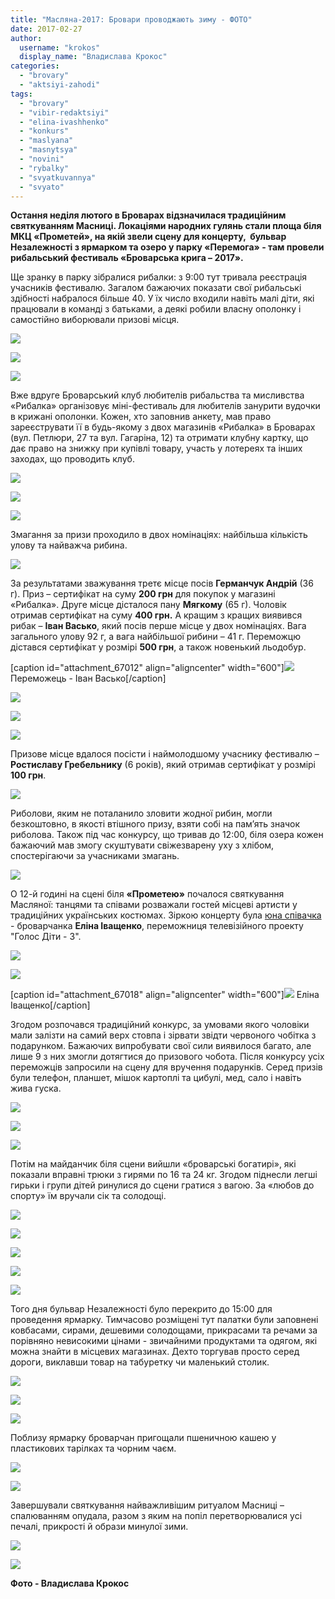 ```yaml
---
title: "Масляна-2017: Бровари проводжають зиму - ФОТО"
date: 2017-02-27
author: 
  username: "krokos"
  display_name: "Владислава Крокос"
categories: 
  - "brovary"
  - "aktsiyi-zahodi"
tags: 
  - "brovary"
  - "vibir-redaktsiyi"
  - "elina-ivashhenko"
  - "konkurs"
  - "maslyana"
  - "masnytsya"
  - "novini"
  - "rybalky"
  - "svyatkuvannya"
  - "svyato"
---
```


**Остання неділя лютого в Броварах відзначилася традиційним святкуванням Масниці. Локаціями народних гулянь стали площа біля МКЦ «Прометей», на якій звели сцену для концерту,  бульвар Незалежності з ярмарком та озеро у парку «Перемога» - там провели рибальський фестиваль «Броварська крига – 2017».**

Ще зранку в парку зібралися рибалки: з 9:00 тут тривала реєстрація учасників фестивалю. Загалом бажаючих показати свої рибальські здібності набралося більше 40. У їх число входили навіть малі діти, які працювали в команді з батьками, а деякі робили власну ополонку і самостійно виборювали призові місця.

[![](https://mpz.brovary.org/wp-content/uploads/2017/02/maslyana-12.jpg)](https://mpz.brovary.org/wp-content/uploads/2017/02/maslyana-12.jpg)

[![](https://mpz.brovary.org/wp-content/uploads/2017/02/maslyana-27.jpg)](https://mpz.brovary.org/wp-content/uploads/2017/02/maslyana-27.jpg)

[![](https://mpz.brovary.org/wp-content/uploads/2017/02/maslyana-26.jpg)](https://mpz.brovary.org/wp-content/uploads/2017/02/maslyana-26.jpg)

Вже вдруге Броварський клуб любителів рибальства та мисливства «Рибалка» організовує міні-фестиваль для любителів занурити вудочки в крижані ополонки. Кожен, хто заповнив анкету, мав право зареєструвати її в будь-якому з двох магазинів «Рибалка» в Броварах (вул. Петлюри, 27 та вул. Гагаріна, 12) та отримати клубну картку, що дає право на знижку при купівлі товару, участь у лотереях та інших заходах, що проводить клуб.

[![](https://mpz.brovary.org/wp-content/uploads/2017/02/maslyana.jpg)](https://mpz.brovary.org/wp-content/uploads/2017/02/maslyana.jpg)

[![](https://mpz.brovary.org/wp-content/uploads/2017/02/maslyana-13.jpg)](https://mpz.brovary.org/wp-content/uploads/2017/02/maslyana-13.jpg)

[![](https://mpz.brovary.org/wp-content/uploads/2017/02/maslyana-30.jpg)](https://mpz.brovary.org/wp-content/uploads/2017/02/maslyana-30.jpg)

Змагання за призи проходило в двох номінаціях: найбільша кількість улову та найважча рибина.

[![](https://mpz.brovary.org/wp-content/uploads/2017/02/maslyana-33.jpg)](https://mpz.brovary.org/wp-content/uploads/2017/02/maslyana-33.jpg)

За результатами зважування третє місце посів **Германчук Андрій** (36 г). Приз – сертифікат на суму **200 грн** для покупок у магазині «Рибалка». Друге місце дісталося пану **Мягкому** (65 г). Чоловік отримав сертифікат на суму **400 грн.** А кращим з кращих виявився рибак – **Іван Васько**, який посів перше місце у двох номінаціях. Вага загального улову 92 г, а вага найбільшої рибини – 41 г. Переможцю дістався сертифікат у розмірі **500 грн**, а також новенький льодобур.

\[caption id="attachment\_67012" align="aligncenter" width="600"\][![](https://mpz.brovary.org/wp-content/uploads/2017/02/maslyana-38.jpg)](https://mpz.brovary.org/wp-content/uploads/2017/02/maslyana-38.jpg) Переможець - Іван Васько\[/caption\]

[![](https://mpz.brovary.org/wp-content/uploads/2017/02/maslyana-37.jpg)](https://mpz.brovary.org/wp-content/uploads/2017/02/maslyana-37.jpg)

[![](https://mpz.brovary.org/wp-content/uploads/2017/02/maslyana-36.jpg)](https://mpz.brovary.org/wp-content/uploads/2017/02/maslyana-36.jpg)

[![](https://mpz.brovary.org/wp-content/uploads/2017/02/maslyana-34.jpg)](https://mpz.brovary.org/wp-content/uploads/2017/02/maslyana-34.jpg)

Призове місце вдалося посісти і наймолодшому учаснику фестивалю – **Ростиславу Гребельнику** (6 років), який отримав сертифікат у розмірі **100 грн**.

[![](https://mpz.brovary.org/wp-content/uploads/2017/02/maslyana-39.jpg)](https://mpz.brovary.org/wp-content/uploads/2017/02/maslyana-39.jpg)

Риболови, яким не поталанило зловити жодної рибин, могли безкоштовно, в якості втішного призу, взяти собі на пам’ять значок риболова. Також під час конкурсу, що тривав до 12:00, біля озера кожен бажаючий мав змогу скуштувати свіжезварену уху з хлібом, спостерігаючи за учасниками змагань.

[![](https://mpz.brovary.org/wp-content/uploads/2017/02/maslyana-24.jpg)](https://mpz.brovary.org/wp-content/uploads/2017/02/maslyana-24.jpg)

О 12-й годині на сцені біля **«Прометею»** почалося святкування Масляної: танцями та співами розважали гостей місцеві артисти у традиційних українських костюмах. Зіркою концерту була [юна співачка](https://mpz.brovary.org/brovarchanka-elina-ivashhenko-na-golos-dity-u-mene-ye-shans-buty-u-finali/) - броварчанка **Еліна Іващенко**, переможниця телевізійного проекту "Голос Діти - 3".

[![](https://mpz.brovary.org/wp-content/uploads/2017/02/maslyana-4.jpg)](https://mpz.brovary.org/wp-content/uploads/2017/02/maslyana-4.jpg)

[![](https://mpz.brovary.org/wp-content/uploads/2017/02/maslyana-43.jpg)](https://mpz.brovary.org/wp-content/uploads/2017/02/maslyana-43.jpg)

\[caption id="attachment\_67018" align="aligncenter" width="600"\][![](https://mpz.brovary.org/wp-content/uploads/2017/02/maslyana-44.jpg)](https://mpz.brovary.org/wp-content/uploads/2017/02/maslyana-44.jpg) Еліна Іващенко\[/caption\]

Згодом розпочався традиційний конкурс, за умовами якого чоловіки мали залізти на самий верх стовпа і зірвати звідти червоного чобітка з подарунком. Бажаючих випробувати свої сили виявилося багато, але лише 9 з них змогли дотягтися до призового чобота. Після конкурсу усіх переможців запросили на сцену для вручення подарунків. Серед призів були телефон, планшет, мішок картоплі та цибулі, мед, сало і навіть жива гуска.

[![](https://mpz.brovary.org/wp-content/uploads/2017/02/maslyana-48.jpg)](https://mpz.brovary.org/wp-content/uploads/2017/02/maslyana-48.jpg)

[![](https://mpz.brovary.org/wp-content/uploads/2017/02/maslyana-6.jpg)](https://mpz.brovary.org/wp-content/uploads/2017/02/maslyana-6.jpg)

[![](https://mpz.brovary.org/wp-content/uploads/2017/02/maslyana-50.jpg)](https://mpz.brovary.org/wp-content/uploads/2017/02/maslyana-50.jpg)

Потім на майданчик біля сцени вийшли «броварські богатирі», які показали вправні трюки з гирями по 16 та 24 кг. Згодом піднесли легші гирьки і групи дітей ринулися до сцени гратися з вагою. За «любов до спорту» їм вручали сік та солодощі.

[![](https://mpz.brovary.org/wp-content/uploads/2017/02/maslyana-7.jpg)](https://mpz.brovary.org/wp-content/uploads/2017/02/maslyana-7.jpg)

[![](https://mpz.brovary.org/wp-content/uploads/2017/02/maslyana-8.jpg)](https://mpz.brovary.org/wp-content/uploads/2017/02/maslyana-8.jpg)

[![](https://mpz.brovary.org/wp-content/uploads/2017/02/maslyana-9.jpg)](https://mpz.brovary.org/wp-content/uploads/2017/02/maslyana-9.jpg)

[![](https://mpz.brovary.org/wp-content/uploads/2017/02/maslyana-3.jpg)](https://mpz.brovary.org/wp-content/uploads/2017/02/maslyana-3.jpg)

[![](https://mpz.brovary.org/wp-content/uploads/2017/02/maslyana-10.jpg)](https://mpz.brovary.org/wp-content/uploads/2017/02/maslyana-10.jpg)

Того дня бульвар Незалежності було перекрито до 15:00 для проведення ярмарку. Тимчасово розміщені тут палатки були заповнені ковбасами, сирами, дешевими солодощами, прикрасами та речами за порівняно невисокими цінами - звичайними продуктами та одягом, які можна знайти в місцевих магазинах. Дехто торгував просто серед дороги, виклавши товар на табуретку чи маленький столик.

[![](https://mpz.brovary.org/wp-content/uploads/2017/02/maslyana-40.jpg)](https://mpz.brovary.org/wp-content/uploads/2017/02/maslyana-40.jpg)

[![](https://mpz.brovary.org/wp-content/uploads/2017/02/maslyana-19.jpg)](https://mpz.brovary.org/wp-content/uploads/2017/02/maslyana-19.jpg)

[![](https://mpz.brovary.org/wp-content/uploads/2017/02/maslyana-17.jpg)](https://mpz.brovary.org/wp-content/uploads/2017/02/maslyana-17.jpg)

Поблизу ярмарку броварчан пригощали пшеничною кашею у пластикових тарілках та чорним чаєм.

[![](https://mpz.brovary.org/wp-content/uploads/2017/02/maslyana-42.jpg)](https://mpz.brovary.org/wp-content/uploads/2017/02/maslyana-42.jpg)

[![](https://mpz.brovary.org/wp-content/uploads/2017/02/maslyana-2.jpg)](https://mpz.brovary.org/wp-content/uploads/2017/02/maslyana-2.jpg)

Завершували святкування найважливішим ритуалом Масниці – спалюванням опудала, разом з яким на попіл перетворювалися усі печалі, прикрості й образи минулої зими.

[![](https://mpz.brovary.org/wp-content/uploads/2017/02/maslyana-45.jpg)](https://mpz.brovary.org/wp-content/uploads/2017/02/maslyana-45.jpg)

[![](https://mpz.brovary.org/wp-content/uploads/2017/02/maslyana-1.jpg)](https://mpz.brovary.org/wp-content/uploads/2017/02/maslyana-1.jpg)

**Фото - Владислава Крокос**
